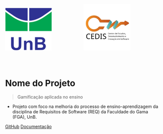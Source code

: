 <img src="./imagens/logoUnB.png" alt="logoUnB" width="150" style="margin-right: 100px;"/>
<img src="./imagens/logoCedis(SemFundo).png" alt="logoCedis" width="150"/>

<br><br>

# Nome do Projeto

> Gamificação aplicada no ensino

- Projeto com foco na melhoria do processo de ensino-aprendizagem da disciplina de Requisitos de Software (REQ) da Faculdade do Gama (FGA), UnB.

[GitHub](https://github.com/marsicanogeorge/RequirementsGamificationPBL)
[Documentação](Inicio.md)
